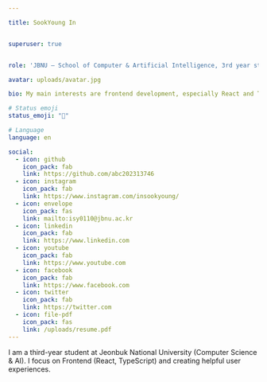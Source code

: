 ```yaml
---

title: SookYoung In


superuser: true


role: 'JBNU — School of Computer & Artificial Intelligence, 3rd year student'

avatar: uploads/avatar.jpg

bio: My main interests are frontend development, especially React and TypeScript.

# Status emoji
status_emoji: "🐤"

# Language
language: en

social:
  - icon: github
    icon_pack: fab
    link: https://github.com/abc202313746
  - icon: instagram
    icon_pack: fab
    link: https://www.instagram.com/insookyoung/
  - icon: envelope
    icon_pack: fas
    link: mailto:isy0110@jbnu.ac.kr
  - icon: linkedin
    icon_pack: fab
    link: https://www.linkedin.com
  - icon: youtube
    icon_pack: fab
    link: https://www.youtube.com
  - icon: facebook
    icon_pack: fab
    link: https://www.facebook.com
  - icon: twitter
    icon_pack: fab
    link: https://twitter.com
  - icon: file-pdf
    icon_pack: fas
    link: /uploads/resume.pdf
---
```


I am a third-year student at Jeonbuk National University (Computer Science & AI). I focus on Frontend (React, TypeScript) and creating helpful user experiences.
